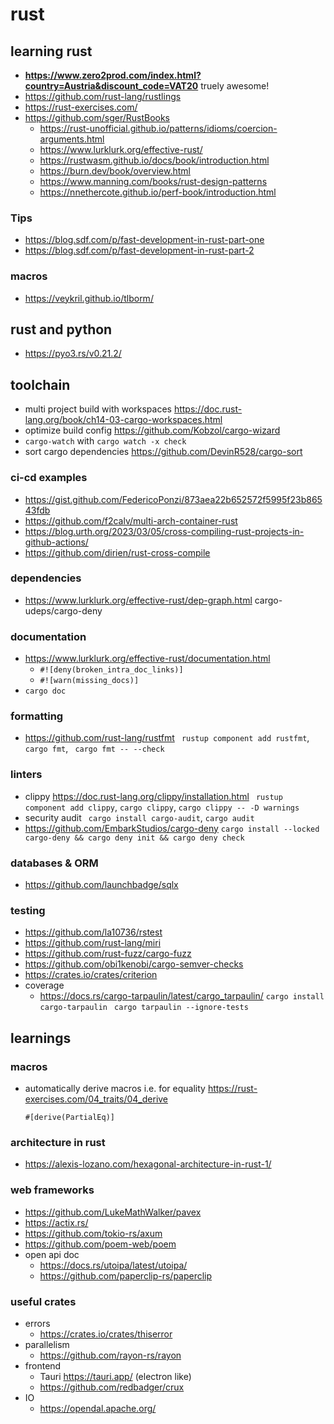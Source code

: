 # rust

## learning rust

- **https://www.zero2prod.com/index.html?country=Austria&discount_code=VAT20** truely awesome!
- https://github.com/rust-lang/rustlings
- https://rust-exercises.com/
- https://github.com/sger/RustBooks
  - https://rust-unofficial.github.io/patterns/idioms/coercion-arguments.html
  - https://www.lurklurk.org/effective-rust/
  - https://rustwasm.github.io/docs/book/introduction.html
  - https://burn.dev/book/overview.html
  - https://www.manning.com/books/rust-design-patterns
  - https://nnethercote.github.io/perf-book/introduction.html

### Tips
- https://blog.sdf.com/p/fast-development-in-rust-part-one
- https://blog.sdf.com/p/fast-development-in-rust-part-2

### macros
- https://veykril.github.io/tlborm/

## rust and python
- https://pyo3.rs/v0.21.2/


## toolchain

- multi project build with workspaces https://doc.rust-lang.org/book/ch14-03-cargo-workspaces.html
- optimize build config https://github.com/Kobzol/cargo-wizard
- `cargo-watch` with `cargo watch -x check`
- sort cargo dependencies https://github.com/DevinR528/cargo-sort

### ci-cd examples

- https://gist.github.com/FedericoPonzi/873aea22b652572f5995f23b86543fdb
- https://github.com/f2calv/multi-arch-container-rust
- https://blog.urth.org/2023/03/05/cross-compiling-rust-projects-in-github-actions/
- https://github.com/dirien/rust-cross-compile

  
### dependencies
- https://www.lurklurk.org/effective-rust/dep-graph.html cargo-udeps/cargo-deny

### documentation
- https://www.lurklurk.org/effective-rust/documentation.html
  - `#![deny(broken_intra_doc_links)]`
  - `#![warn(missing_docs)]`
- `cargo doc`

### formatting

- https://github.com/rust-lang/rustfmt ` rustup component add rustfmt`, `cargo fmt`, ` cargo fmt -- --check`

### linters

- clippy https://doc.rust-lang.org/clippy/installation.html ` rustup component add clippy`, `cargo clippy`, `cargo clippy -- -D warnings`
- security audit ` cargo install cargo-audit`, `cargo audit`
- https://github.com/EmbarkStudios/cargo-deny `cargo install --locked cargo-deny && cargo deny init && cargo deny check`

### databases & ORM

- https://github.com/launchbadge/sqlx

### testing

- https://github.com/la10736/rstest
- https://github.com/rust-lang/miri
- https://github.com/rust-fuzz/cargo-fuzz
- https://github.com/obi1kenobi/cargo-semver-checks
- https://crates.io/crates/criterion
- coverage
  - https://docs.rs/cargo-tarpaulin/latest/cargo_tarpaulin/ `cargo install cargo-tarpaulin` ` cargo tarpaulin --ignore-tests`

## learnings

### macros

- automatically derive macros i.e. for equality https://rust-exercises.com/04_traits/04_derive
  ```
  #[derive(PartialEq)]
  ```

### architecture in rust

- https://alexis-lozano.com/hexagonal-architecture-in-rust-1/

### web frameworks

- https://github.com/LukeMathWalker/pavex
- https://actix.rs/
- https://github.com/tokio-rs/axum
- https://github.com/poem-web/poem
- open api doc
  - https://docs.rs/utoipa/latest/utoipa/
  - https://github.com/paperclip-rs/paperclip



### useful crates

- errors
  - https://crates.io/crates/thiserror
- parallelism
  - https://github.com/rayon-rs/rayon
- frontend
  - Tauri https://tauri.app/ (electron like)
  - https://github.com/redbadger/crux
- IO
  - https://opendal.apache.org/
